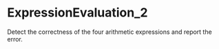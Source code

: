 # ExpressionEvaluation_2
Detect the correctness of the four arithmetic expressions and report the error.
